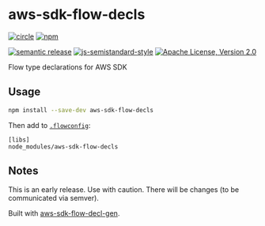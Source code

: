 # aws-sdk-flow-decls
[![circle][circle-image]][circle-url]
[![npm][npm-image]][npm-url]

[![semantic release][semantic-release-image]][semantic-release-url]
[![js-semistandard-style][semistandard-image]][semistandard-url]
[![Apache License, Version 2.0][license-image]][license-url]

Flow type declarations for AWS SDK

## Usage
```sh
npm install --save-dev aws-sdk-flow-decls
```

Then add to [`.flowconfig`](https://flowtype.org/docs/advanced-configuration.html):

```
[libs]
node_modules/aws-sdk-flow-decls
```

## Notes

This is an early release. Use with caution. There will be changes (to be communicated via semver).

Built with [aws-sdk-flow-decl-gen](https://github.com/motiz88/aws-sdk-flow-decl-gen).

[circle-image]: https://img.shields.io/circleci/project/motiz88/aws-sdk-flow-decls.svg?style=flat-square
[circle-url]: https://circleci.com/gh/motiz88/aws-sdk-flow-decls
[npm-image]: https://img.shields.io/npm/v/aws-sdk-flow-decls.svg?style=flat-square
[npm-url]: https://npmjs.org/package/aws-sdk-flow-decls
[semantic-release-image]: https://img.shields.io/badge/%20%20%F0%9F%93%A6%F0%9F%9A%80-semantic--release-e10079.svg?style=flat-square
[semantic-release-url]: https://github.com/semantic-release/semantic-release
[license-image]: https://img.shields.io/badge/license-Apache2.0-brightgreen.svg?style=flat-square
[license-url]: http://www.apache.org/licenses/LICENSE-2.0
[semistandard-image]: https://img.shields.io/badge/code%20style-semistandard-brightgreen.svg?style=flat-square
[semistandard-url]: https://github.com/Flet/semistandard
